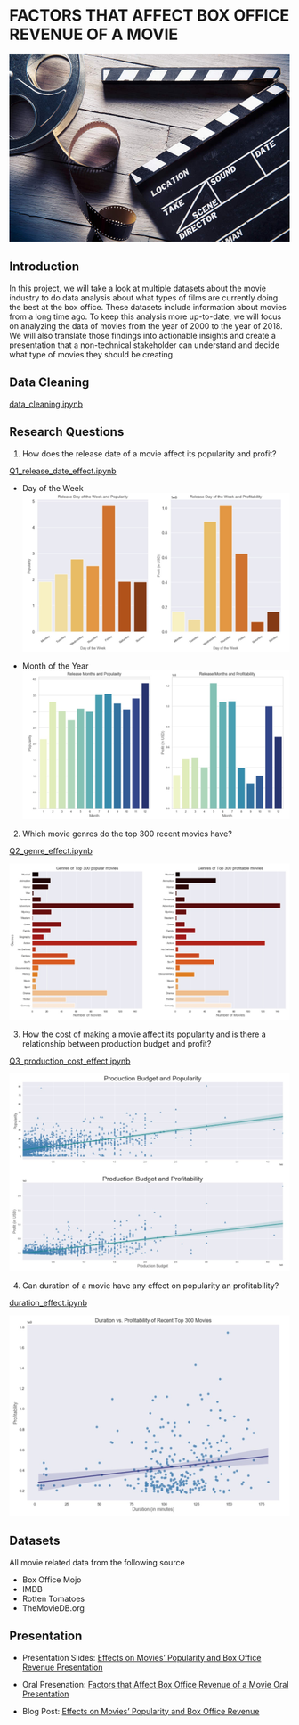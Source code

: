 # FACTORS THAT AFFECT BOX OFFICE REVENUE OF A MOVIE 

![](pictures/movie_industry.jpg)

## Introduction 

In this project, we will take a look at multiple datasets about the movie industry to do data analysis about what types of films are currently doing the best at the box office. These datasets include information about movies from a long time ago. To keep this analysis more up-to-date, we will focus on analyzing the data of movies from the year of 2000 to the year of 2018. We will also translate those findings into actionable insights and create a presentation that a non-technical stakeholder can understand and decide what type of movies they should be creating.    

## Data Cleaning

<a href="https://github.com/linhmai19/movie_revenue_hypothesis_testing/blob/master/data_cleaning.ipynb">data_cleaning.ipynb</a>

## Research Questions

1. How does the release date of a movie affect its popularity and profit?

<a href="https://github.com/linhmai19/movie_revenue_hypothesis_testing/blob/master/Q1_release_date_effect.ipynb">Q1_release_date_effect.ipynb</a>

* Day of the Week 
![](pictures/release_date.jpg)

* Month of the Year
![](pictures/release_moth.jpg)

2. Which movie genres do the top 300 recent movies have?

<a href="https://github.com/linhmai19/movie_revenue_hypothesis_testing/blob/master/Q2_genre_effect.ipynb">Q2_genre_effect.ipynb</a>

![](pictures/genre_effect.jpg)

3. How the cost of making a movie affect its popularity and is there a relationship between production budget and profit?

<a href="https://github.com/linhmai19/movie_revenue_hypothesis_testing/blob/master/Q3_production_cost_effect.ipynb">Q3_production_cost_effect.ipynb</a>

![](pictures/production_cost.jpg)

4. Can duration of a movie have any effect on popularity an profitability?

<a href="https://github.com/linhmai19/movie_revenue_hypothesis_testing/blob/master/duration_effect.ipynb">duration_effect.ipynb</a>

![](pictures/duration_effect.jpg)


## Datasets 

All movie related data from the following source

* Box Office Mojo
* IMDB
* Rotten Tomatoes
* TheMovieDB.org

## Presentation

- Presentation Slides: <a href="https://github.com/linhmai19/movie_revenue_hypothesis_testing/blob/master/presentation.pdf">Effects on Movies’ Popularity and Box Office Revenue Presentation</a>

- Oral Presenation: <a href="https://github.com/linhmai19/movie_revenue_hypothesis_testing/blob/master/effects_on_movie_revenue_oral_presentation.mp4">Factors that Affect Box Office Revenue of a Movie Oral Presentation</a>

- Blog Post: <a href="https://linhnp-mai.medium.com/effects-on-movies-popularity-and-box-office-revenue-1c80705e5056">Effects on Movies’ Popularity and Box Office Revenue</a>